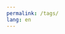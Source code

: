 ```yaml
---
permalink: /tags/
lang: en
---
```

<script src="{{baseurl}}/assets/scripts/tags/redirect-to-tags-cloud.js"></script>